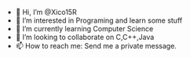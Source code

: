 - 👋 Hi, I’m @Xico15R
- 👀 I’m interested in Programing and learn some stuff
- 🌱 I’m currently learning Computer Science
- 💞️ I’m looking to collaborate on C,C++,Java
- 📫 How to reach me: Send me a private message.

<!---
Xico15R/Xico15R is a ✨ special ✨ repository because its `README.md` (this file) appears on your GitHub profile.
You can click the Preview link to take a look at your changes.
--->
